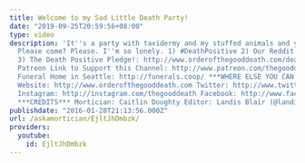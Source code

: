 ```yaml
---
title: Welcome to my Sad Little Death Party!
date: "2019-09-25T20:59:56+08:00"
type: video
description: 'It''s a party with taxidermy and my stuffed animals and you''re invited!
  Please come? Please. I''m so lonely. 1) #DeathPositive 2) Our Reddit Board: https://www.reddit.com/r/DeathPositive/
  3) The Death Positive Pledge!: http://www.orderofthegooddeath.com/death-positive
  Patreon Link to Support this Channel: http://www.patreon.com/thegooddeath Co-Op
  Funeral Home in Seattle: http://funerals.coop/ ***WHERE ELSE YOU CAN FIND ME***
  Website: http://www.orderofthegooddeath.com Twitter: http://www.twitter.com/thegooddeath
  Instagram: http://instagram.com/thegooddeath Facebook: http://www.facebook.com/orderofthegooddeath
  ***CREDITS*** Mortician: Caitlin Doughty Editor: Landis Blair (@landisblair)'
publishdate: "2016-01-28T21:13:56.000Z"
url: /askamortician/EjltJhDmbzk/
providers:
  youtube:
    id: EjltJhDmbzk
---
```

